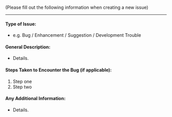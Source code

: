 (Please fill out the following information when creating a new issue)

---

#### Type of Issue:
- e.g. Bug / Enhancement / Suggestion / Development Trouble


#### General Description:
- Details.


#### Steps Taken to Encounter the Bug (if applicable):
1. Step one
2. Step two  


#### Any Additional Information:
- Details.
